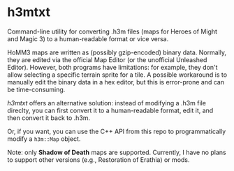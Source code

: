 # h3mtxt
Command-line utility for converting .h3m files (maps for Heroes of Might and Magic 3) to a human-readable format or vice versa.

HoMM3 maps are written as (possibly gzip-encoded) binary data. Normally, they are edited via the official Map Editor (or the unofficial Unleashed Editor). However, both programs have limitations: for example, they don't allow selecting a specific terrain sprite for a tile. A possible workaround is to manually edit the binary data in a hex editor, but this is error-prone and can be time-consuming.

*h3mtxt* offers an alternative solution: instead of modifying a .h3m file direclty, you can first convert it to a human-readable format, edit it, and then convert it back to .h3m.

Or, if you want, you can use the C++ API from this repo to programmatically modify a `h3m::Map` object.

Note: only **Shadow of Death** maps are supported. Currently, I have no plans to support other versions (e.g., Restoration of Erathia) or mods.
